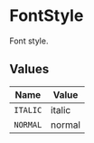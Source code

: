 # FontStyle

Font style.


## Values

| Name     | Value    |
| -------- | -------- |
| `ITALIC` | italic   |
| `NORMAL` | normal   |